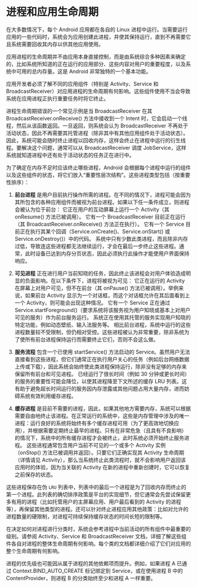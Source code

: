 # 进程和应用生命周期

在大多数情况下，每个 Android 应用都在各自的 Linux 进程中运行。当需要运行应用的一些代码时，系统会为应用创建此进程，并使其保持运行，直到不再需要它且系统需要回收其内存以供其他应用使用。

应用进程的生命周期并不由应用本身直接控制，而是由系统综合多种因素来确定的，比如系统所知道的正在运行的应用部分、这些内容对用户的重要程度，以及系统中可用的总内存量。这是 Android 非常独特的一个基本功能。

应用开发者必须了解不同的应用组件（特别是 Activity、Service 和 BroadcastReceiver）对应用进程的生命周期有何影响。这些组件使用不当会导致系统在应用进程正执行重要任务时将它终止。

进程生命周期错误的一个常见示例是当 BroadcastReceiver 在其 BroadcastReceiver.onReceive() 方法中接收到一个 Intent 时，它会启动一个线程，然后从该函数返回。一旦返回，则系统会认为 BroadcastReceiver 不再处于活动状态，因此不再需要其托管进程（除非其中有其他应用组件处于活动状态）。因此，系统可能会随时终止进程以回收内存，这样会终止在进程中运行的衍生线程。要解决这个问题，通常可以从 BroadcastReceiver 调度 JobService，这样系统就知道进程中还有处于活动状态的任务正在进行中。

为了确定在内存不足时应该终止哪些进程，Android 会根据每个进程中运行的组件以及这些组件的状态，将它们放入“重要性层次结构”。这些进程类型包括（按重要性排序）：

1. **前台进程** 是用户目前执行操作所需的进程。在不同的情况下，进程可能会因为其所包含的各种应用组件而被视为前台进程。如果以下任一条件成立，则进程会被认为位于前台：
它正在用户的互动屏幕上运行一个 Activity（其 onResume() 方法已被调用）。
它有一个 BroadcastReceiver 目前正在运行（其 BroadcastReceiver.onReceive() 方法正在执行）。
它有一个 Service 目前正在执行其某个回调（Service.onCreate()、Service.onStart() 或 Service.onDestroy()）中的代码。
系统中只有少数此类进程，而且除非内存过低，导致连这些进程都无法继续运行，才会在最后一步终止这些进程。通常，此时设备已达到内存分页状态，因此必须执行此操作才能使用户界面保持响应。

2. **可见进程** 正在进行用户当前知晓的任务，因此终止该进程会对用户体验造成明显的负面影响。在以下条件下，进程将被视为可见：
它正在运行的 Activity 在屏幕上对用户可见，但不在前台（其 onPause() 方法已被调用）。举例来说，如果前台 Activity 显示为一个对话框，而这个对话框允许在其后面看到上一个 Activity，则可能会出现这种情况。
它有一个 Service 正在通过 Service.startForeground()（要求系统将该服务视为用户知晓或基本上对用户可见的服务）作为前台服务运行。
系统正在使用其托管的服务实现用户知晓的特定功能，例如动态壁纸、输入法服务等。
相比前台进程，系统中运行的这些进程数量较不受限制，但仍相对受控。这些进程被认为非常重要，除非系统为了使所有前台进程保持运行而需要终止它们，否则不会这么做。

3. **服务流程** 包含一个已使用 startService() 方法启动的 Service。虽然用户无法直接看到这些进程，但它们通常正在执行用户关心的任务（例如后台网络数据上传或下载），因此系统会始终使此类进程保持运行，除非没有足够的内存来保留所有前台和可见进程。
已经运行了很长时间（例如 30 分钟或更长时间）的服务的重要性可能会降位，以使其进程降至下文所述的缓存 LRU 列表。这有助于避免超长时间运行的服务因内存泄露或其他问题占用大量内存，进而妨碍系统有效利用缓存进程。

4. **缓存进程** 是目前不需要的进程，因此，如果其他地方需要内存，系统可以根据需要自由地终止该进程。在正常运行的系统中，这些是内存管理中涉及的唯一进程：运行良好的系统将始终有多个缓存进程可用（为了更高效地切换应用），并根据需要定期终止最早的进程。只有在非常危急（且具有不良影响）的情况下，系统中的所有缓存进程才会被终止，此时系统必须开始终止服务进程。
这些进程通常包含用户当前不可见的一个或多个 Activity 实例（onStop() 方法已被调用并返回）。只要它们正确实现其 Activity 生命周期（详情请见 Activity），那么当系统终止此类流程时，就不会影响用户返回该应用时的体验，因为当关联的 Activity 在新的进程中重新创建时，它可以恢复之前保存的状态。

这些进程保存在伪 `LRU` 列表中，列表中的最后一个进程是为了回收内存而终止的第一个进程。此列表的确切排序政策是平台的实现细节，但它通常会先尝试保留更多有用的进程（比如托管用户的主屏幕应用、用户最后看到的 Activity 的进程等），再保留其他类型的进程。还可以针对终止进程应用其他政策：比如对允许的进程数量的硬限制，对进程可持续保持缓存状态的时间长短的限制等。

在决定如何对进程进行分类时，系统会参考进程中当前活动的所有组件中最重要的级别。请参阅 Activity、Service 和 BroadcastReceiver 文档，详细了解这些组件各自对进程的整体生命周期有何影响。每个类的文档都详细介绍了它们对应用的整个生命周期有何影响。

进程的优先级也可能因从属于进程的其他依赖项而提升。例如，如果进程 A 已通过 Context.BIND_AUTO_CREATE 标记绑定到 Service，或在使用进程 B 中的 ContentProvider，则进程 B 的分类始终至少和进程 A 一样重要。